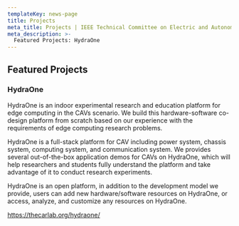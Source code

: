 ```yaml
---
templateKey: news-page
title: Projects
meta_title: Projects | IEEE Technical Committee on Electric and Autonomous Vehicles
meta_description: >-
  Featured Projects: HydraOne
---
```


## Featured Projects

### HydraOne

HydraOne is an indoor experimental research and education platform for edge computing in the CAVs scenario. We build this hardware-software co-design platform from scratch based on our experience with the requirements of edge computing research problems.

HydraOne is a full-stack platform for CAV including power system, chassis system, computing system, and communication system. We provides several out-of-the-box application demos for CAVs on HydraOne, which will help researchers and students fully understand the platform and take advantage of it to conduct research experiments.

HydraOne is an open platform, in addition to the development model we provide, users can add new hardware/software resources on HydraOne, or access, analyze, and customize any resources on HydraOne.

<https://thecarlab.org/hydraone/>
